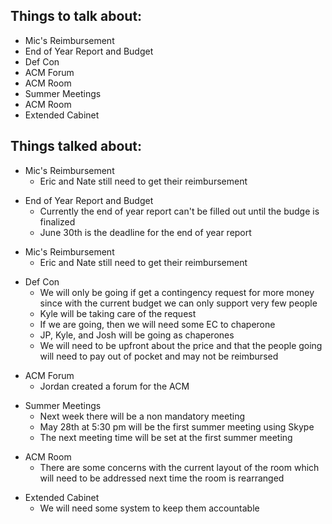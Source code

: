 <div class="entry-content">
<h2>Things to talk about:</h2>
<ul>
    <li>Mic's Reimbursement</li>
    <li>End of Year Report and Budget</li>
    <li>Def Con</li>
    <li>ACM Forum</li>
    <li>ACM Room</li>
    <li>Summer Meetings</li>
    <li>ACM Room</li>
    <li>Extended Cabinet</li>
</ul>

<h2>Things talked about:</h2>
<ul><li>Mic's Reimbursement<ul>
    <li>Eric and Nate still need to get their reimbursement</li>
</ul>
</ul>
</li>

<ul><li>End of Year Report and Budget<ul>
    <li>Currently the end of year report can't be filled out until the budge is finalized</li>
    <li>June 30th is the deadline for the end of year report</li>
</ul>
</ul>
</li>

<ul><li>Mic's Reimbursement<ul>
    <li>Eric and Nate still need to get their reimbursement</li>
</ul>
</ul>
</li>

<ul><li>Def Con<ul>
    <li>We will only be going if get a contingency request for more money since with the current budget we can only support very few people</li>
    <li>Kyle will be taking care of the request</li>
    <li>If we are going, then we will need some EC to chaperone</li>
    <li>JP, Kyle, and Josh will be going as chaperones</li>
    <li>We will need to be upfront about the price and that the people going will need to pay out of pocket and may not be reimbursed</li>
</ul>
</ul>
</li>

<ul><li>ACM Forum<ul>
    <li>Jordan created a forum for the ACM</li>
</ul>
</ul>
</li>

<ul><li>Summer Meetings<ul>
    <li>Next week there will be a non mandatory meeting</li>
    <li>May 28th at 5:30 pm will be the first summer meeting using Skype</li>
    <li>The next meeting time will be set at the first summer meeting</li>
</ul>
</ul>
</li>

<ul><li>ACM Room<ul>
    <li>There are some concerns with the current layout of the room which will need to be addressed next time the room is rearranged</li>
</ul>
</ul>
</li>

<ul><li>Extended Cabinet<ul>
    <li>We will need some system to keep them accountable</li>
</ul>
</ul>
</li>

</div>
